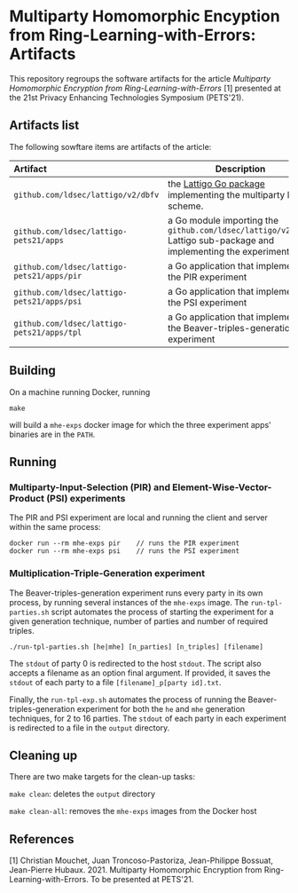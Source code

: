 # Multiparty Homomorphic Encyption from Ring-Learning-with-Errors: Artifacts

This repository regroups the software artifacts for the article _Multiparty Homomorphic Encryption from Ring-Learning-with-Errors_ [1] presented at the 21st Privacy Enhancing Technologies Symposium (PETS'21).

## Artifacts list

The following sowftare items are artifacts of the article:

| Artifact                                    | Description                                                                                                       |
| :------------------------------------------ | ----------------------------------------------------------------------------------------------------------------- |
|  `github.com/ldsec/lattigo/v2/dbfv`         | the [Lattigo Go package](https://github.com/ldsec/lattigo/dbfv) implementing the multiparty BFV scheme.           |                                         |
|  `github.com/ldsec/lattigo-pets21/apps`     | a Go module importing the `github.com/ldsec/lattigo/v2/dbfv` Lattigo sub-package and implementing the experiments | 
|  `github.com/ldsec/lattigo-pets21/apps/pir` | a Go application that implements the PIR experiment                                                               | 
|  `github.com/ldsec/lattigo-pets21/apps/psi` | a Go application that implements the PSI experiment                                                               |
|  `github.com/ldsec/lattigo-pets21/apps/tpl` | a Go application that implements the Beaver-triples-generation experiment                                         |


## Building

On a machine running Docker, running
```
make
```
will build a `mhe-exps` docker image for which the three experiment apps' binaries are in the `PATH`.

## Running

### Multiparty-Input-Selection (PIR) and Element-Wise-Vector-Product (PSI) experiments

The PIR and PSI experiment are local and running the client and server within the same process:
```
docker run --rm mhe-exps pir    // runs the PIR experiment
docker run --rm mhe-exps psi    // runs the PSI experiment
```

### Multiplication-Triple-Generation experiment

The Beaver-triples-generation experiment runs every party in its own process, by running several instances of the `mhe-exps` image.
The `run-tpl-parties.sh` script automates the process of starting the experiment for a given generation technique, number of parties and number of required triples. 
```
./run-tpl-parties.sh [he|mhe] [n_parties] [n_triples] [filename]
```
The `stdout` of party 0 is redirected to the host `stdout`. The script also accepts a filename as an option final argument.
If provided, it saves the `stdout` of each party to a file `[filename]_p[party id].txt`. 

Finally, the `run-tpl-exp.sh` automates the process of running the Beaver-triples-generation experiment for both the `he` and `mhe` generation techniques, for 2 to 16 parties. The `stdout` of each party in each experiment is redirected to a file in the `output` directory.

## Cleaning up

There are two make targets for the clean-up tasks: 

`make clean`: deletes the `output` directory

`make clean-all`: removes the `mhe-exps` images from the Docker host

## References

[1] Christian Mouchet, Juan Troncoso-Pastoriza, Jean-Philippe Bossuat, Jean-Pierre Hubaux. 2021. Multiparty Homomorphic Encryption from Ring-Learning-with-Errors. To be presented at PETS'21.
